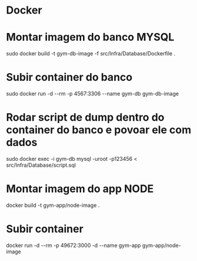 # Docker
# Montar imagem do banco MYSQL
sudo docker build -t gym-db-image -f src/Infra/Database/Dockerfile .

# Subir container do banco
sudo docker run -d --rm -p 4567:3306 --name gym-db gym-db-image

# Rodar script de dump dentro do container do banco e povoar ele com dados
sudo docker exec -i gym-db mysql -uroot -p123456 < src/Infra/Database/script.sql

# Montar imagem do app NODE
docker build -t gym-app/node-image .

# Subir container
docker run -d --rm -p 49672:3000 -d --name gym-app gym-app/node-image